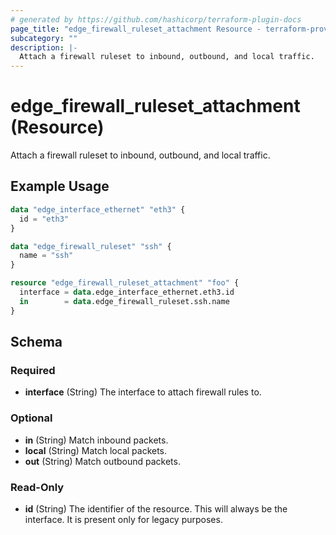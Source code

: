 ```yaml
---
# generated by https://github.com/hashicorp/terraform-plugin-docs
page_title: "edge_firewall_ruleset_attachment Resource - terraform-provider-edge"
subcategory: ""
description: |-
  Attach a firewall ruleset to inbound, outbound, and local traffic.
---
```


# edge_firewall_ruleset_attachment (Resource)

Attach a firewall ruleset to inbound, outbound, and local traffic.

## Example Usage

```terraform
data "edge_interface_ethernet" "eth3" {
  id = "eth3"
}

data "edge_firewall_ruleset" "ssh" {
  name = "ssh"
}

resource "edge_firewall_ruleset_attachment" "foo" {
  interface = data.edge_interface_ethernet.eth3.id 
  in        = data.edge_firewall_ruleset.ssh.name
}
```

<!-- schema generated by tfplugindocs -->
## Schema

### Required

- **interface** (String) The interface to attach firewall rules to.

### Optional

- **in** (String) Match inbound packets.
- **local** (String) Match local packets.
- **out** (String) Match outbound packets.

### Read-Only

- **id** (String) The identifier of the resource. This will always be the interface. It is present only for legacy purposes.


